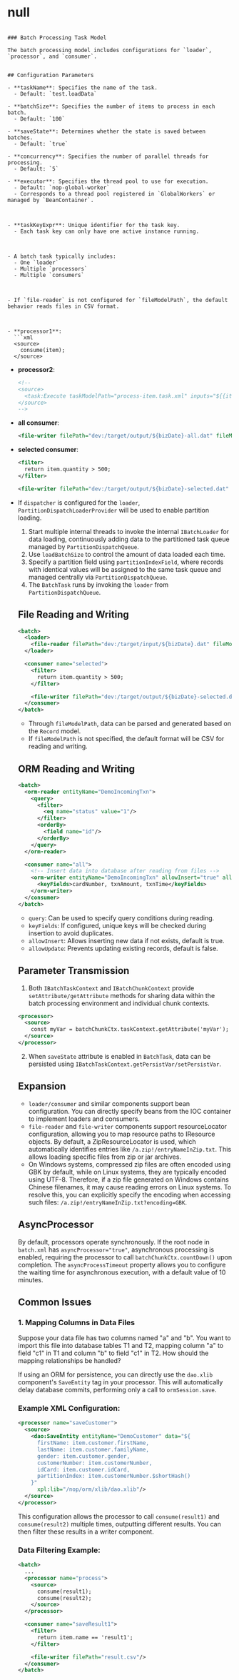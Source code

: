 # null
```

### Batch Processing Task Model

The batch processing model includes configurations for `loader`, `processor`, and `consumer`.


## Configuration Parameters

- **taskName**: Specifies the name of the task. 
  - Default: `test.loadData`
  
- **batchSize**: Specifies the number of items to process in each batch.
  - Default: `100`

- **saveState**: Determines whether the state is saved between batches.
  - Default: `true`

- **concurrency**: Specifies the number of parallel threads for processing.
  - Default: `5`

- **executor**: Specifies the thread pool to use for execution.
  - Default: `nop-global-worker`
  - Corresponds to a thread pool registered in `GlobalWorkers` or managed by `BeanContainer`.



- **taskKeyExpr**: Unique identifier for the task key.
  - Each task key can only have one active instance running.



- A batch task typically includes:
  - One `loader`
  - Multiple `processors`
  - Multiple `consumers`



- If `file-reader` is not configured for `fileModelPath`, the default behavior reads files in CSV format.



- **processor1**: 
  ```xml
  <source>
    consume(item);
  </source>
  ```

- **processor2**:
  ```xml
  <!--
  <source>
    <task:Execute taskModelPath="process-item.task.xml" inputs="${{item,consume,batchChunkCtx}}" xpl:lib="/nop/task/xlib/task.xlib"/>
  </source>
  -->
  ```



- **all consumer**:
  ```xml
  <file-writer filePath="dev:/target/output/${bizDate}-all.dat" fileModelPath="SimpleFile"/>
  ```

- **selected consumer**:
  ```xml
  <filter>
    return item.quantity > 500;
  </filter>
  ```
  ```xml
  <file-writer filePath="dev:/target/output/${bizDate}-selected.dat" fileModelPath="simple.record-file.xml"/>
  ```



- If `dispatcher` is configured for the `loader`, `PartitionDispatchLoaderProvider` will be used to enable partition loading.

  
  1. Start multiple internal threads to invoke the internal `IBatchLoader` for data loading, continuously adding data to the partitioned task queue managed by `PartitionDispatchQueue`.
  2. Use `loadBatchSize` to control the amount of data loaded each time.
  3. Specify a partition field using `partitionIndexField`, where records with identical values will be assigned to the same task queue and managed centrally via `PartitionDispatchQueue`.
  4. The `BatchTask` runs by invoking the `loader` from `PartitionDispatchQueue`.

  ## File Reading and Writing
  
  ```xml
  <batch>
    <loader>
      <file-reader filePath="dev:/target/input/${bizDate}.dat" fileModelPath="simple.record-file.xlsx"/>
    </loader>

    <consumer name="selected">
      <filter>
        return item.quantity > 500;
      </filter>

      <file-writer filePath="dev:/target/output/${bizDate}-selected.dat" fileModelPath="simple.record-file.xml"/>
    </consumer>
  </batch>
  ```

  * Through `fileModelPath`, data can be parsed and generated based on the `Record` model.
  * If `fileModelPath` is not specified, the default format will be CSV for reading and writing.

  ## ORM Reading and Writing
  
  ```xml
  <batch>
    <orm-reader entityName="DemoIncomingTxn">
      <query>
        <filter>
          <eq name="status" value="1"/>
        </filter>
        <orderBy>
          <field name="id"/>
        </orderBy>
      </query>
    </orm-reader>

    <consumer name="all">
      <!-- Insert data into database after reading from files -->
      <orm-writer entityName="DemoIncomingTxn" allowInsert="true" allowUpdate="false">
        <keyFields>cardNumber, txnAmount, txnTime</keyFields>
      </orm-writer>
    </consumer>
  </batch>
  ```

  * `query`: Can be used to specify query conditions during reading.
  * `keyFields`: If configured, unique keys will be checked during insertion to avoid duplicates.
  * `allowInsert`: Allows inserting new data if not exists, default is true.
  * `allowUpdate`: Prevents updating existing records, default is false.

  ## Parameter Transmission
  
  1. Both `IBatchTaskContext` and `IBatchChunkContext` provide `setAttribute/getAttribute` methods for sharing data within the batch processing environment and individual chunk contexts.
  
  ```xml
  <processor>
    <source>
      const myVar = batchChunkCtx.taskContext.getAttribute('myVar');
    </source>
  </processor>
  ```
  
  2. When `saveState` attribute is enabled in `BatchTask`, data can be persisted using `IBatchTaskContext.getPersistVar/setPersistVar`.
  
  ## Expansion

  
  * `loader/consumer` and similar components support bean configuration. You can directly specify beans from the IOC container to implement loaders and consumers.
  * `file-reader` and `file-writer` components support resourceLocator configuration, allowing you to map resource paths to IResource objects. By default, a ZipResourceLocator is used, which automatically identifies entries like `/a.zip!/entryNameInZip.txt`. This allows loading specific files from zip or jar archives.
  * On Windows systems, compressed zip files are often encoded using GBK by default, while on Linux systems, they are typically encoded using UTF-8. Therefore, if a zip file generated on Windows contains Chinese filenames, it may cause reading errors on Linux systems. To resolve this, you can explicitly specify the encoding when accessing such files: `/a.zip!/entryNameInZip.txt?encoding=GBK`.
  
  ## AsyncProcessor
  By default, processors operate synchronously. If the root node in `batch.xml` has `asyncProcessor="true"`, asynchronous processing is enabled, requiring the processor to call `batchChunkCtx.countDown()` upon completion.
  The `asyncProcessTimeout` property allows you to configure the waiting time for asynchronous execution, with a default value of 10 minutes.
  
  ## Common Issues
  
  ### 1. Mapping Columns in Data Files
  Suppose your data file has two columns named "a" and "b". You want to import this file into database tables T1 and T2, mapping column "a" to field "c1" in T1 and column "b" to field "c1" in T2. How should the mapping relationships be handled?
  
  If using an ORM for persistence, you can directly use the `dao.xlib` component's `SaveEntity` tag in your processor. This will automatically delay database commits, performing only a call to `ormSession.save`.
  
  ### Example XML Configuration:
  ```xml
  <processor name="saveCustomer">
    <source>
      <dao:SaveEntity entityName="DemoCustomer" data="${
        firstName: item.customer.firstName,
        lastName: item.customer.familyName,
        gender: item.customer.gender,
        customerNumber: item.customerNumber,
        idCard: item.customer.idCard,
        partitionIndex: item.customerNumber.$shortHash()
      }"
        xpl:lib="/nop/orm/xlib/dao.xlib"/>
    </source>
  </processor>
  
  ```
  This configuration allows the processor to call `consume(result1)` and `consume(result2)` multiple times, outputting different results. You can then filter these results in a writer component.
  
  ### Data Filtering Example:
  ```xml
  <batch>
    ...
    <processor name="process">
      <source>
        consume(result1);
        consume(result2);
      </source>
    </processor>

    <consumer name="saveResult1">
      <filter>
        return item.name == 'result1';
      </filter>

      <file-writer filePath="result.csv"/>
    </consumer>
  </batch>
